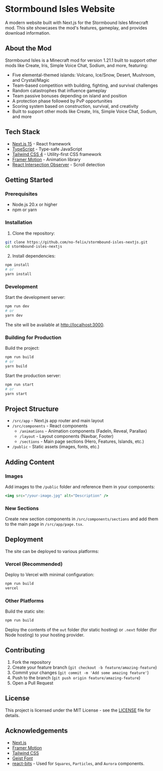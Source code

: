 # Stormbound Isles Website

A modern website built with Next.js for the Stormbound Isles Minecraft mod. This site showcases the mod's features, gameplay, and provides download information.

## About the Mod

Stormbound Isles is a Minecraft mod for version 1.21.1 built to support other mods like Create, Iris, Simple Voice Chat, Sodium, and more, featuring:

- Five elemental-themed islands: Volcano, Ice/Snow, Desert, Mushroom, and Crystal/Magic
- Team-based competition with building, fighting, and survival challenges
- Random catastrophes that influence gameplay
- Team passive bonuses depending on island and position
- A protection phase followed by PvP opportunities
- Scoring system based on construction, survival, and creativity
- Built to support other mods like Create, Iris, Simple Voice Chat, Sodium, and more

## Tech Stack

- [Next.js 15](https://nextjs.org/) - React framework
- [TypeScript](https://www.typescriptlang.org/) - Type-safe JavaScript
- [Tailwind CSS 4](https://tailwindcss.com/) - Utility-first CSS framework
- [Framer Motion](https://www.framer.com/motion/) - Animation library
- [React Intersection Observer](https://github.com/thebuilder/react-intersection-observer) - Scroll detection

## Getting Started

### Prerequisites

- Node.js 20.x or higher
- npm or yarn

### Installation

1. Clone the repository:

```bash
git clone https://github.com/no-felix/stormbound-isles-nextjs.git
cd stormbound-isles-nextjs
```

2. Install dependencies:

```bash
npm install
# or
yarn install
```

### Development

Start the development server:

```bash
npm run dev
# or
yarn dev
```

The site will be available at [http://localhost:3000](http://localhost:3000).

### Building for Production

Build the project:

```bash
npm run build
# or
yarn build
```

Start the production server:

```bash
npm run start
# or
yarn start
```

## Project Structure

- `/src/app` - Next.js app router and main layout
- `/src/components` - React components
  - `/animations` - Animation components (FadeIn, Reveal, Parallax)
  - `/layout` - Layout components (Navbar, Footer)
  - `/sections` - Main page sections (Hero, Features, Islands, etc.)
- `/public` - Static assets (images, fonts, etc.)

## Adding Content

### Images

Add images to the `/public` folder and reference them in your components:

```jsx
<img src="/your-image.jpg" alt="Description" />
```

### New Sections

Create new section components in `/src/components/sections` and add them to the main page in `/src/app/page.tsx`.

## Deployment

The site can be deployed to various platforms:

### Vercel (Recommended)

Deploy to Vercel with minimal configuration:

```bash
npm run build
vercel
```

### Other Platforms

Build the static site:

```bash
npm run build
```

Deploy the contents of the `out` folder (for static hosting) or `.next` folder (for Node hosting) to your hosting provider.

## Contributing

1. Fork the repository
2. Create your feature branch (`git checkout -b feature/amazing-feature`)
3. Commit your changes (`git commit -m 'Add some amazing feature'`)
4. Push to the branch (`git push origin feature/amazing-feature`)
5. Open a Pull Request

## License

This project is licensed under the MIT License - see the [LICENSE](LICENSE) file for details.

## Acknowledgements

- [Next.js](https://nextjs.org/)
- [Framer Motion](https://www.framer.com/motion/)
- [Tailwind CSS](https://tailwindcss.com/)
- [Geist Font](https://vercel.com/font)
- [react-bits](https://github.com/react-bits) - Used for `Squares`, `Particles`, and `Aurora` components.
